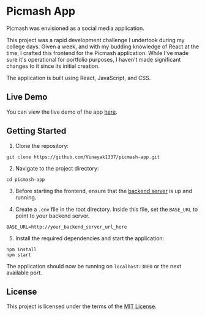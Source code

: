# Picmash App

Picmash was envisioned as a social media application.

This project was a rapid development challenge I undertook during my college days. Given a week, and with my budding knowledge of React at the time, I crafted this frontend for the Picmash application. While I've made sure it's operational for portfolio purposes, I haven't made significant changes to it since its initial creation.

The application is built using React, JavaScript, and CSS.

## Live Demo

You can view the live demo of the app [here](https://picmash-app.netlify.app/).

## Getting Started

1. Clone the repository:
```
git clone https://github.com/Vinayak1337/picmash-app.git
```

2. Navigate to the project directory:
```
cd picmash-app
```

3. Before starting the frontend, ensure that the [backend server](https://github.com/Vinayak1337/picmash-server) is up and running.

4. Create a `.env` file in the root directory. Inside this file, set the `BASE_URL` to point to your backend server.
```
BASE_URL=http://your_backend_server_url_here
```

5. Install the required dependencies and start the application:
```
npm install
npm start
```

The application should now be running on `localhost:3000` or the next available port.

## License

This project is licensed under the terms of the [MIT License](https://github.com/Vinayak1337/picmash-app/blob/master/LICENSE).

